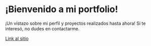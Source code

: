 # ¡Bienvenido a mi portfolio! 

¡Un vistazo sobre mi perfil y proyectos realizados hasta ahora!
Si te interesó, no dudes en contactarme.

[Link al sitio](https://ayrds.netlify.app/)
